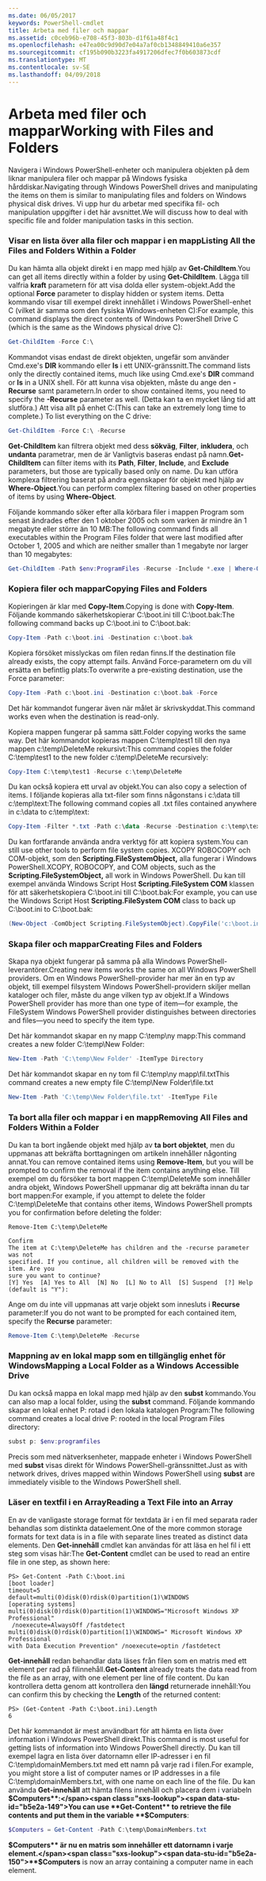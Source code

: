 ```yaml
---
ms.date: 06/05/2017
keywords: PowerShell-cmdlet
title: Arbeta med filer och mappar
ms.assetid: c0ceb96b-e708-45f3-803b-d1f61a48f4c1
ms.openlocfilehash: e47ea00c9d90d7e04a7af0cb1348849410a6e357
ms.sourcegitcommit: cf195b090b3223fa4917206dfec7f0b603873cdf
ms.translationtype: MT
ms.contentlocale: sv-SE
ms.lasthandoff: 04/09/2018
---
```

# <a name="working-with-files-and-folders"></a><span data-ttu-id="b5e2a-103">Arbeta med filer och mappar</span><span class="sxs-lookup"><span data-stu-id="b5e2a-103">Working with Files and Folders</span></span>

<span data-ttu-id="b5e2a-104">Navigera i Windows PowerShell-enheter och manipulera objekten på dem liknar manipulera filer och mappar på Windows fysiska hårddiskar.</span><span class="sxs-lookup"><span data-stu-id="b5e2a-104">Navigating through Windows PowerShell drives and manipulating the items on them is similar to manipulating files and folders on Windows physical disk drives.</span></span> <span data-ttu-id="b5e2a-105">Vi upp hur du arbetar med specifika fil- och manipulation uppgifter i det här avsnittet.</span><span class="sxs-lookup"><span data-stu-id="b5e2a-105">We will discuss how to deal with specific file and folder manipulation tasks in this section.</span></span>

### <a name="listing-all-the-files-and-folders-within-a-folder"></a><span data-ttu-id="b5e2a-106">Visar en lista över alla filer och mappar i en mapp</span><span class="sxs-lookup"><span data-stu-id="b5e2a-106">Listing All the Files and Folders Within a Folder</span></span>

<span data-ttu-id="b5e2a-107">Du kan hämta alla objekt direkt i en mapp med hjälp av **Get-ChildItem**.</span><span class="sxs-lookup"><span data-stu-id="b5e2a-107">You can get all items directly within a folder by using **Get-ChildItem**.</span></span> <span data-ttu-id="b5e2a-108">Lägga till valfria **kraft** parametern för att visa dolda eller system-objekt.</span><span class="sxs-lookup"><span data-stu-id="b5e2a-108">Add the optional **Force** parameter to display hidden or system items.</span></span> <span data-ttu-id="b5e2a-109">Detta kommando visar till exempel direkt innehållet i Windows PowerShell-enhet C (vilket är samma som den fysiska Windows-enheten C):</span><span class="sxs-lookup"><span data-stu-id="b5e2a-109">For example, this command displays the direct contents of Windows PowerShell Drive C (which is the same as the Windows physical drive C):</span></span>

```powershell
Get-ChildItem -Force C:\
```

<span data-ttu-id="b5e2a-110">Kommandot visas endast de direkt objekten, ungefär som använder Cmd.exe's **DIR** kommando eller **ls** i ett UNIX-gränssnitt.</span><span class="sxs-lookup"><span data-stu-id="b5e2a-110">The command lists only the directly contained items, much like using Cmd.exe's **DIR** command or **ls** in a UNIX shell.</span></span> <span data-ttu-id="b5e2a-111">För att kunna visa objekten, måste du ange den **-Recurse** samt parametern.</span><span class="sxs-lookup"><span data-stu-id="b5e2a-111">In order to show contained items, you need to specify the **-Recurse** parameter as well.</span></span> <span data-ttu-id="b5e2a-112">(Detta kan ta en mycket lång tid att slutföra.) Att visa allt på enhet C:</span><span class="sxs-lookup"><span data-stu-id="b5e2a-112">(This can take an extremely long time to complete.) To list everything on the C drive:</span></span>

```powershell
Get-ChildItem -Force C:\ -Recurse
```

<span data-ttu-id="b5e2a-113">**Get-ChildItem** kan filtrera objekt med dess **sökväg**, **Filter**, **inkludera**, och **undanta** parametrar, men de är Vanligtvis baseras endast på namn.</span><span class="sxs-lookup"><span data-stu-id="b5e2a-113">**Get-ChildItem** can filter items with its **Path**, **Filter**, **Include**, and **Exclude** parameters, but those are typically based only on name.</span></span> <span data-ttu-id="b5e2a-114">Du kan utföra komplexa filtrering baserat på andra egenskaper för objekt med hjälp av **Where-Object**.</span><span class="sxs-lookup"><span data-stu-id="b5e2a-114">You can perform complex filtering based on other properties of items by using **Where-Object**.</span></span>

<span data-ttu-id="b5e2a-115">Följande kommando söker efter alla körbara filer i mappen Program som senast ändrades efter den 1 oktober 2005 och som varken är mindre än 1 megabyte eller större än 10 MB:</span><span class="sxs-lookup"><span data-stu-id="b5e2a-115">The following command finds all executables within the Program Files folder that were last modified after October 1, 2005 and which are neither smaller than 1 megabyte nor larger than 10 megabytes:</span></span>

```powershell
Get-ChildItem -Path $env:ProgramFiles -Recurse -Include *.exe | Where-Object -FilterScript {($_.LastWriteTime -gt '2005-10-01') -and ($_.Length -ge 1mb) -and ($_.Length -le 10mb)}
```

### <a name="copying-files-and-folders"></a><span data-ttu-id="b5e2a-116">Kopiera filer och mappar</span><span class="sxs-lookup"><span data-stu-id="b5e2a-116">Copying Files and Folders</span></span>

<span data-ttu-id="b5e2a-117">Kopieringen är klar med **Copy-Item**.</span><span class="sxs-lookup"><span data-stu-id="b5e2a-117">Copying is done with **Copy-Item**.</span></span> <span data-ttu-id="b5e2a-118">Följande kommando säkerhetskopierar C:\\boot.ini till C:\\boot.bak:</span><span class="sxs-lookup"><span data-stu-id="b5e2a-118">The following command backs up C:\\boot.ini to C:\\boot.bak:</span></span>

```powershell
Copy-Item -Path c:\boot.ini -Destination c:\boot.bak
```

<span data-ttu-id="b5e2a-119">Kopiera försöket misslyckas om filen redan finns.</span><span class="sxs-lookup"><span data-stu-id="b5e2a-119">If the destination file already exists, the copy attempt fails.</span></span> <span data-ttu-id="b5e2a-120">Använd Force-parametern om du vill ersätta en befintlig plats:</span><span class="sxs-lookup"><span data-stu-id="b5e2a-120">To overwrite a pre-existing destination, use the Force parameter:</span></span>

```powershell
Copy-Item -Path c:\boot.ini -Destination c:\boot.bak -Force
```

<span data-ttu-id="b5e2a-121">Det här kommandot fungerar även när målet är skrivskyddat.</span><span class="sxs-lookup"><span data-stu-id="b5e2a-121">This command works even when the destination is read-only.</span></span>

<span data-ttu-id="b5e2a-122">Kopiera mappen fungerar på samma sätt.</span><span class="sxs-lookup"><span data-stu-id="b5e2a-122">Folder copying works the same way.</span></span> <span data-ttu-id="b5e2a-123">Det här kommandot kopieras mappen C:\\temp\\test1 till den nya mappen c:\\temp\\DeleteMe rekursivt:</span><span class="sxs-lookup"><span data-stu-id="b5e2a-123">This command copies the folder C:\\temp\\test1 to the new folder c:\\temp\\DeleteMe recursively:</span></span>

```powershell
Copy-Item C:\temp\test1 -Recurse c:\temp\DeleteMe
```

<span data-ttu-id="b5e2a-124">Du kan också kopiera ett urval av objekt.</span><span class="sxs-lookup"><span data-stu-id="b5e2a-124">You can also copy a selection of items.</span></span> <span data-ttu-id="b5e2a-125">I följande kopieras alla txt-filer som finns någonstans i c:\\data till c:\\temp\\text:</span><span class="sxs-lookup"><span data-stu-id="b5e2a-125">The following command copies all .txt files contained anywhere in c:\\data to c:\\temp\\text:</span></span>

```powershell
Copy-Item -Filter *.txt -Path c:\data -Recurse -Destination c:\temp\text
```

<span data-ttu-id="b5e2a-126">Du kan fortfarande använda andra verktyg för att kopiera system.</span><span class="sxs-lookup"><span data-stu-id="b5e2a-126">You can still use other tools to perform file system copies.</span></span> <span data-ttu-id="b5e2a-127">XCOPY ROBOCOPY och COM-objekt, som den **Scripting.FileSystemObject,** alla fungerar i Windows PowerShell.</span><span class="sxs-lookup"><span data-stu-id="b5e2a-127">XCOPY, ROBOCOPY, and COM objects, such as the **Scripting.FileSystemObject,** all work in Windows PowerShell.</span></span> <span data-ttu-id="b5e2a-128">Du kan till exempel använda Windows Script Host **Scripting.FileSystem COM** klassen för att säkerhetskopiera C:\\boot.ini till C:\\boot.bak:</span><span class="sxs-lookup"><span data-stu-id="b5e2a-128">For example, you can use the Windows Script Host **Scripting.FileSystem COM** class to back up C:\\boot.ini to C:\\boot.bak:</span></span>

```powershell
(New-Object -ComObject Scripting.FileSystemObject).CopyFile('c:\boot.ini', 'c:\boot.bak')
```

### <a name="creating-files-and-folders"></a><span data-ttu-id="b5e2a-129">Skapa filer och mappar</span><span class="sxs-lookup"><span data-stu-id="b5e2a-129">Creating Files and Folders</span></span>

<span data-ttu-id="b5e2a-130">Skapa nya objekt fungerar på samma på alla Windows PowerShell-leverantörer.</span><span class="sxs-lookup"><span data-stu-id="b5e2a-130">Creating new items works the same on all Windows PowerShell providers.</span></span> <span data-ttu-id="b5e2a-131">Om en Windows PowerShell-provider har mer än en typ av objekt, till exempel filsystem Windows PowerShell-providern skiljer mellan kataloger och filer, måste du ange vilken typ av objekt.</span><span class="sxs-lookup"><span data-stu-id="b5e2a-131">If a Windows PowerShell provider has more than one type of item—for example, the FileSystem Windows PowerShell provider distinguishes between directories and files—you need to specify the item type.</span></span>

<span data-ttu-id="b5e2a-132">Det här kommandot skapar en ny mapp C:\\temp\\ny mapp:</span><span class="sxs-lookup"><span data-stu-id="b5e2a-132">This command creates a new folder C:\\temp\\New Folder:</span></span>

```powershell
New-Item -Path 'C:\temp\New Folder' -ItemType Directory
```

<span data-ttu-id="b5e2a-133">Det här kommandot skapar en ny tom fil C:\\temp\\ny mapp\\fil.txt</span><span class="sxs-lookup"><span data-stu-id="b5e2a-133">This command creates a new empty file C:\\temp\\New Folder\\file.txt</span></span>

```powershell
New-Item -Path 'C:\temp\New Folder\file.txt' -ItemType File
```

### <a name="removing-all-files-and-folders-within-a-folder"></a><span data-ttu-id="b5e2a-134">Ta bort alla filer och mappar i en mapp</span><span class="sxs-lookup"><span data-stu-id="b5e2a-134">Removing All Files and Folders Within a Folder</span></span>

<span data-ttu-id="b5e2a-135">Du kan ta bort ingående objekt med hjälp av **ta bort objektet**, men du uppmanas att bekräfta borttagningen om artikeln innehåller någonting annat.</span><span class="sxs-lookup"><span data-stu-id="b5e2a-135">You can remove contained items using **Remove-Item**, but you will be prompted to confirm the removal if the item contains anything else.</span></span> <span data-ttu-id="b5e2a-136">Till exempel om du försöker ta bort mappen C:\\temp\\DeleteMe som innehåller andra objekt, Windows PowerShell uppmanar dig att bekräfta innan du tar bort mappen:</span><span class="sxs-lookup"><span data-stu-id="b5e2a-136">For example, if you attempt to delete the folder C:\\temp\\DeleteMe that contains other items, Windows PowerShell prompts you for confirmation before deleting the folder:</span></span>

```
Remove-Item C:\temp\DeleteMe

Confirm
The item at C:\temp\DeleteMe has children and the -recurse parameter was not
specified. If you continue, all children will be removed with the item. Are you
sure you want to continue?
[Y] Yes  [A] Yes to All  [N] No  [L] No to All  [S] Suspend  [?] Help
(default is "Y"):
```

<span data-ttu-id="b5e2a-137">Ange om du inte vill uppmanas att varje objekt som innesluts i **Recurse** parameter:</span><span class="sxs-lookup"><span data-stu-id="b5e2a-137">If you do not want to be prompted for each contained item, specify the **Recurse** parameter:</span></span>

```powershell
Remove-Item C:\temp\DeleteMe -Recurse
```

### <a name="mapping-a-local-folder-as-a-windows-accessible-drive"></a><span data-ttu-id="b5e2a-138">Mappning av en lokal mapp som en tillgänglig enhet för Windows</span><span class="sxs-lookup"><span data-stu-id="b5e2a-138">Mapping a Local Folder as a Windows Accessible Drive</span></span>

<span data-ttu-id="b5e2a-139">Du kan också mappa en lokal mapp med hjälp av den **subst** kommando.</span><span class="sxs-lookup"><span data-stu-id="b5e2a-139">You can also map a local folder, using the **subst** command.</span></span> <span data-ttu-id="b5e2a-140">Följande kommando skapar en lokal enhet P: rotad i den lokala katalogen Program:</span><span class="sxs-lookup"><span data-stu-id="b5e2a-140">The following command creates a local drive P: rooted in the local Program Files directory:</span></span>

```powershell
subst p: $env:programfiles
```

<span data-ttu-id="b5e2a-141">Precis som med nätverksenheter, mappade enheter i Windows PowerShell med **subst** visas direkt för Windows PowerShell-gränssnittet.</span><span class="sxs-lookup"><span data-stu-id="b5e2a-141">Just as with network drives, drives mapped within Windows PowerShell using **subst** are immediately visible to the Windows PowerShell shell.</span></span>

### <a name="reading-a-text-file-into-an-array"></a><span data-ttu-id="b5e2a-142">Läser en textfil i en Array</span><span class="sxs-lookup"><span data-stu-id="b5e2a-142">Reading a Text File into an Array</span></span>

<span data-ttu-id="b5e2a-143">En av de vanligaste storage format för textdata är i en fil med separata rader behandlas som distinkta dataelement.</span><span class="sxs-lookup"><span data-stu-id="b5e2a-143">One of the more common storage formats for text data is in a file with separate lines treated as distinct data elements.</span></span> <span data-ttu-id="b5e2a-144">Den **Get-innehåll** cmdlet kan användas för att läsa en hel fil i ett steg som visas här:</span><span class="sxs-lookup"><span data-stu-id="b5e2a-144">The **Get-Content** cmdlet can be used to read an entire file in one step, as shown here:</span></span>

```
PS> Get-Content -Path C:\boot.ini
[boot loader]
timeout=5
default=multi(0)disk(0)rdisk(0)partition(1)\WINDOWS
[operating systems]
multi(0)disk(0)rdisk(0)partition(1)\WINDOWS="Microsoft Windows XP Professional"
 /noexecute=AlwaysOff /fastdetect
multi(0)disk(0)rdisk(0)partition(1)\WINDOWS=" Microsoft Windows XP Professional
with Data Execution Prevention" /noexecute=optin /fastdetect
```

<span data-ttu-id="b5e2a-145">**Get-innehåll** redan behandlar data läses från filen som en matris med ett element per rad på filinnehåll.</span><span class="sxs-lookup"><span data-stu-id="b5e2a-145">**Get-Content** already treats the data read from the file as an array, with one element per line of file content.</span></span> <span data-ttu-id="b5e2a-146">Du kan kontrollera detta genom att kontrollera den **längd** returnerade innehåll:</span><span class="sxs-lookup"><span data-stu-id="b5e2a-146">You can confirm this by checking the **Length** of the returned content:</span></span>

```
PS> (Get-Content -Path C:\boot.ini).Length
6
```

<span data-ttu-id="b5e2a-147">Det här kommandot är mest användbart för att hämta en lista över information i Windows PowerShell direkt.</span><span class="sxs-lookup"><span data-stu-id="b5e2a-147">This command is most useful for getting lists of information into Windows PowerShell directly.</span></span> <span data-ttu-id="b5e2a-148">Du kan till exempel lagra en lista över datornamn eller IP-adresser i en fil C:\\temp\\domainMembers.txt med ett namn på varje rad i filen.</span><span class="sxs-lookup"><span data-stu-id="b5e2a-148">For example, you might store a list of computer names or IP addresses in a file C:\\temp\\domainMembers.txt, with one name on each line of the file.</span></span> <span data-ttu-id="b5e2a-149">Du kan använda **Get-innehåll** att hämta filens innehåll och placera dem i variabeln **$Computers**:</span><span class="sxs-lookup"><span data-stu-id="b5e2a-149">You can use **Get-Content** to retrieve the file contents and put them in the variable **$Computers**:</span></span>

```powershell
$Computers = Get-Content -Path C:\temp\DomainMembers.txt
```

<span data-ttu-id="b5e2a-150">**$Computers** är nu en matris som innehåller ett datornamn i varje element.</span><span class="sxs-lookup"><span data-stu-id="b5e2a-150">**$Computers** is now an array containing a computer name in each element.</span></span>